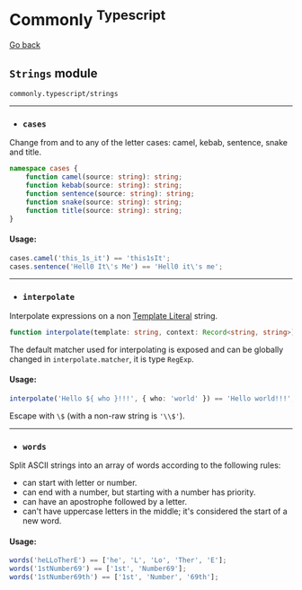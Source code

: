 Commonly <sup>Typescript</sup>
===

[Go back](./readme.md)

`Strings` module
---
`commonly.typescript/strings`

---

- ### `cases`

Change from and to any of the letter cases: camel, kebab, sentence, snake and title.

```typescript
namespace cases {
    function camel(source: string): string;
    function kebab(source: string): string;
    function sentence(source: string): string;
    function snake(source: string): string;
    function title(source: string): string;
}
```

#### Usage:

```typescript
cases.camel('this_1s_it') == 'this1sIt';
cases.sentence('Hell0 It\'s Me') == 'Hell0 it\'s me';
```

---

- ### `interpolate`

Interpolate expressions on a non [Template Literal](https://developer.mozilla.org/en-US/docs/Web/JavaScript/Reference/Template_literals) string.

```typescript
function interpolate(template: string, context: Record<string, string>): string;
```

The default matcher used for interpolating is exposed and can be globally changed in `interpolate.matcher`, it is type `RegExp`.

#### Usage:

```typescript
interpolate('Hello ${ who }!!!', { who: 'world' }) == 'Hello world!!!';
```

Escape with `\$` (with a non-raw string is `'\\$'`).

---

- ### `words`

Split ASCII strings into an array of words according to the following rules:
  - can start with letter or number.
  - can end with a number, but starting with a number has priority.
  - can have an apostrophe followed by a letter.
  - can't have uppercase letters in the middle; it's considered the start of a new word.

#### Usage:

```typescript
words('heLLoTherE') == ['he', 'L', 'Lo', 'Ther', 'E'];
words('1stNumber69') == ['1st', 'Number69'];
words('1stNumber69th') == ['1st', 'Number', '69th'];
```
